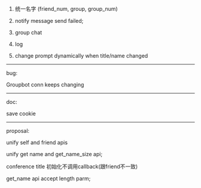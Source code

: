 1. 统一名字 (friend_num, group, group_num)

2. notify message send failed;

5. group chat

7. log

9. change prompt dynamically when title/name changed

--------------------
bug:

Groupbot conn keeps changing

------------------
doc:

save cookie



---------------

proposal:

unify self and friend apis

unify get name and get_name_size api;

conference title 初始化不调用callback(跟friend不一致)

get_name api accept length parm;
